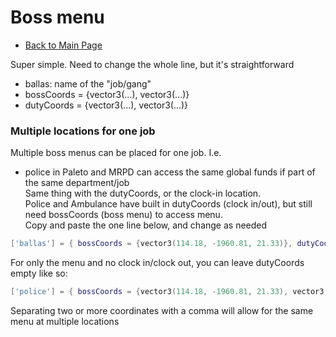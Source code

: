 # Boss menu
- [Back to Main Page](../README.md#alcatraz-templates)  
  
Super simple. Need to change the whole line, but it's straightforward  
- ballas: name of the "job/gang"
- bossCoords = {vector3(...), vector3(...)}
- dutyCoords = {vector3(...), vector3(...)}

### Multiple locations for one job
Multiple boss menus can be placed for one job. I.e.  
- police in Paleto and MRPD can access the same global funds if part of the same department/job    
Same thing with the dutyCoords, or the clock-in location.  
Police and Ambulance have built in dutyCoords (clock in/out), but still need bossCoords (boss menu) to access menu.  
Copy and paste the one line below, and change as needed
```lua
['ballas'] = { bossCoords = {vector3(114.18, -1960.81, 21.33)}, dutyCoords = {vector3(109.48, -1961.42, 20.96)} },
```

For only the menu and no clock in/clock out, you can leave dutyCoords empty like so:  
```lua
['police'] = { bossCoords = {vector3(114.18, -1960.81, 21.33), vector3(114.18, -1960.81, 21.33)}, dutyCoords = {} },
```
Separating two or more coordinates with a comma will allow for the same menu at multiple locations

